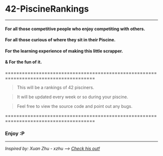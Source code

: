 # 42-PiscineRankings

----

#### For all those competitive people who enjoy competiting with others.
#### For all those curious of where they sit in their Piscine.
#### For the learning experience of making this little scrapper.
#### & For the fun of it.

======================================================================================

> This will be a rankings of 42 pisciners.

> It will be updated every week or so during your piscine.

> Feel free to view the source code and point out any bugs.

======================================================================================

### Enjoy :P


-----
_Inspired by: Xuan Zhu - xzhu  ——>  [Check his out!](https://github.com/xlz447/42-Piscine-C-ranking)_
